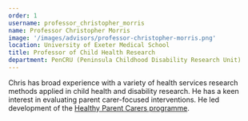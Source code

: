 ```yaml
---
order: 1
username: professor_christopher_morris
name: Professor Christopher Morris
image: '/images/advisors/professor-christopher-morris.png'
location: University of Exeter Medical School
title: Professor of Child Health Research
department: PenCRU (Peninsula Childhood Disability Research Unit)
---
```


Chris has broad experience with a variety of health services research methods applied in child health and disability research. He has a keen interest in evaluating parent carer-focused interventions. He led development of the [Healthy Parent Carers programme](https://healthyparentcarers.org/).